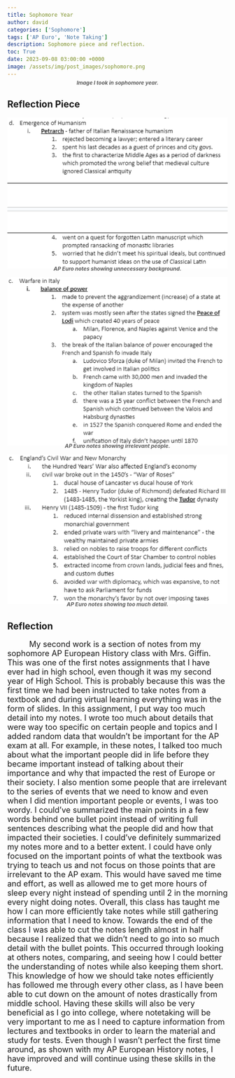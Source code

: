 ```yaml
---
title: Sophomore Year
author: david
categories: ['Sophomore']
tags: ['AP Euro', 'Note Taking']
description: Sophomore piece and reflection.
toc: True
date: 2023-09-08 03:00:00 +0000
image: /assets/img/post_images/sophomore.png
---
```


<style>
  #essay {
    font-size: 18px;
    text-indent: 50px;
  }
  #sub{
    font-size: 12px;
    color: rgb(94, 94, 94);
    text-align: center;
    margin-top: -10px;
    font-weight: bold;
    font-style: italic;
  }
</style>

<p id="sub">Image I took in sophomore year.</p>

## Reflection Piece

<div id="images">
  <img src="/assets/img/post_images/euro1.png">
  <p id="sub">AP Euro notes showing unnecessary background.</p>
  <img src="/assets/img/post_images/euro2.png">
  <p id="sub">AP Euro notes showing irrelevant people.</p>
  <img src="/assets/img/post_images/euro3.png">
  <p id="sub">AP Euro notes showing too much detail.</p>
</div>

## Reflection

<p id="essay"> 
My second work is a section of notes from my sophomore AP European History class with Mrs. Giffin. This was one of the first notes assignments that I have ever had in high school, even though it was my second year of High School. This is probably because this was the first time we had been instructed to take notes from a textbook and during virtual learning everything was in the form of slides. In this assignment, I put way too much detail into my notes. I wrote too much about details that were way too specific on certain people and topics and I added random data that wouldn’t be important for the AP exam at all. For example, in these notes,  I talked too much about what the important people did in life before they became important instead of talking about their importance and why that impacted the rest of Europe or their society. I also mention some people that are irrelevant to the series of events that we need to know and even when I did mention important people or events, I was too wordy. I could’ve summarized the main points in a few words behind one bullet point instead of writing full sentences describing what the people did and how that impacted their societies. I could’ve definitely summarized my notes more and to a better extent. I could have only focused on the important points of what the textbook was trying to teach us and not focus on those points that are irrelevant to the AP exam. This would have saved me time and effort, as well as allowed me to get more hours of sleep every night instead of spending until 2 in the morning every night doing notes. Overall, this class has taught me how I can more efficiently take notes while still gathering information that I need to know. Towards the end of the class I was able to cut the notes length almost in half because I realized that we didn’t need to go into so much detail with the bullet points. This occurred through looking at others notes, comparing, and seeing how I could better the understanding of notes while also keeping them short. This knowledge of how we should take notes efficiently has followed me through every other class, as I have been able to cut down on the amount of notes drastically from middle school. Having these skills will also be very beneficial as I go into college, where notetaking will be very important to me as I need to capture information from lectures and textbooks in order to learn the material and study for tests. Even though I wasn’t perfect the first time around, as shown with my AP European History notes, I have improved and will continue using these skills in the future.
</p> 